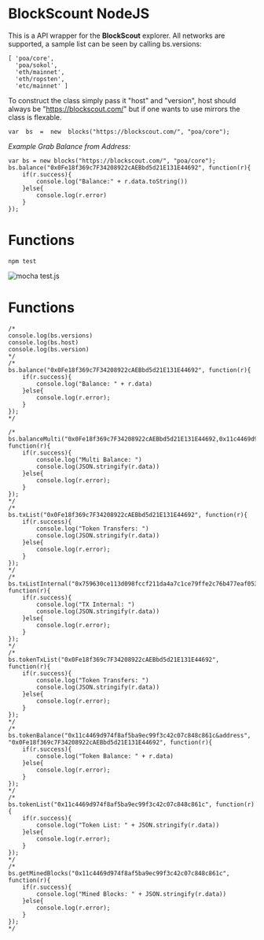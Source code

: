 # BlockScount NodeJS

This is a API wrapper for the **BlockScout** explorer. 
All networks are supported, a sample list can be seen by calling bs.versions:

    [ 'poa/core',
      'poa/sokol',
      'eth/mainnet',
      'eth/ropsten',
      'etc/mainnet' ]

To construct the class simply pass it "host" and "version", host should always be "https://blockscout.com/" but if one wants to use mirrors the class is flexable.

    var  bs  =  new  blocks("https://blockscout.com/", "poa/core");


*Example Grab Balance from Address:*

    var bs = new blocks("https://blockscout.com/", "poa/core");
    bs.balance("0x0Fe18f369c7F34208922cAEBbd5d21E131E44692", function(r){
    	if(r.success){
    		console.log("Balance:" + r.data.toString())
    	}else{
    		console.log(r.error)
    	}
    });
# Functions

    npm test
![mocha test.js](https://i.imgur.com/HuFtsKS.png)

# Functions

    /*
    console.log(bs.versions)
    console.log(bs.host)
    console.log(bs.version)
    */
    /*
    bs.balance("0x0Fe18f369c7F34208922cAEBbd5d21E131E44692", function(r){
        if(r.success){
            console.log("Balance: " + r.data)
        }else{
            console.log(r.error);
        }
    });
    */
    
    /*
    bs.balanceMulti("0x0Fe18f369c7F34208922cAEBbd5d21E131E44692,0x11c4469d974f8af5ba9ec99f3c42c07c848c861c", function(r){
        if(r.success){
            console.log("Multi Balance: ")
            console.log(JSON.stringify(r.data))
        }else{
            console.log(r.error);
        }
    });
    */
    /*
    bs.txList("0x0Fe18f369c7F34208922cAEBbd5d21E131E44692", function(r){
        if(r.success){
            console.log("Token Transfers: ")
            console.log(JSON.stringify(r.data))
        }else{
            console.log(r.error);
        }
    });
    */
    /*
    bs.txListInternal("0x759630ce113d098fccf211da4a7c1ce79ffe2c76b477eaf053351b3c356d1a00", function(r){
        if(r.success){
            console.log("TX Internal: ")
            console.log(JSON.stringify(r.data))
        }else{
            console.log(r.error);
        }
    });
    */
    /*
    bs.tokenTxList("0x0Fe18f369c7F34208922cAEBbd5d21E131E44692", function(r){
        if(r.success){
            console.log("Token Transfers: ")
            console.log(JSON.stringify(r.data))
        }else{
            console.log(r.error);
        }
    });
    */
    /*
    bs.tokenBalance("0x11c4469d974f8af5ba9ec99f3c42c07c848c861c&address", "0x0Fe18f369c7F34208922cAEBbd5d21E131E44692", function(r){
        if(r.success){
            console.log("Token Balance: " + r.data)
        }else{
            console.log(r.error);
        }
    });
    */
    /*
    bs.tokenList("0x11c4469d974f8af5ba9ec99f3c42c07c848c861c", function(r){
        if(r.success){
            console.log("Token List: " + JSON.stringify(r.data))
        }else{
            console.log(r.error);
        }
    });
    */
    /*
    bs.getMinedBlocks("0x11c4469d974f8af5ba9ec99f3c42c07c848c861c", function(r){
        if(r.success){
            console.log("Mined Blocks: " + JSON.stringify(r.data))
        }else{
            console.log(r.error);
        }
    });
    */


